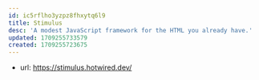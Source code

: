 ```yaml
---
id: ic5rflho3yzpz8fhxytq6l9
title: Stimulus
desc: 'A modest JavaScript framework for the HTML you already have.'
updated: 1709255733579
created: 1709255723675
---
```


- url: https://stimulus.hotwired.dev/